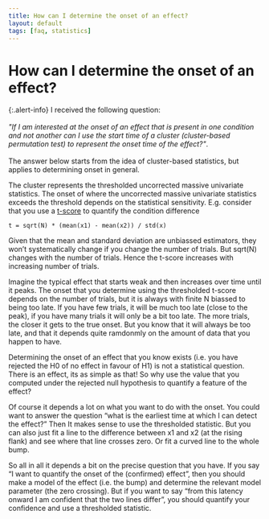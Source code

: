 ```yaml
---
title: How can I determine the onset of an effect?
layout: default
tags: [faq, statistics]
---
```


# How can I determine the onset of an effect?

{:.alert-info}
I received the following question: 
<br/>
<br/>
*"If I am interested at the onset of an effect that is present in one condition and not another can I use the start time of a cluster (cluster-based permutation test) to represent the onset time of the effect?"*. 
<br/>
<br/>
The answer below starts from the idea of cluster-based statistics, but applies to determining onset in general. 

The cluster represents the thresholded uncorrected massive univariate statistics. The onset of where the uncorrected massive univariate statistics exceeds the threshold depends on the statistical sensitivity. E.g. consider that you use a [t-score](http://en.wikipedia.org/wiki/Student%27s_t-test) to quantify the condition difference

    t = sqrt(N) * (mean(x1) - mean(x2)) / std(x)

Given that the mean and standard deviation are unbiassed estimators, they won’t systematically change if you change the number of trials. But sqrt(N) changes with the number of trials. Hence the t-score increases with increasing number of trials. 

Imagine the typical effect that starts weak and then increases over time until it peaks.  The onset that you determine using the thresholded t-score depends on the number of trials, but it is always with finite N biassed to being too late. If you have few trials, it will be much too late (close to the peak), if you have many trials it will only be a bit too late. The more trials, the closer it gets to the true onset. But you know that it will always be too late, and that it depends quite ramdonmly on the amount of data that you happen to have.

Determining the onset of an effect that you know exists (i.e. you have rejected the H0 of no effect in favour of H1) is not a statistical question. There is an effect, its as simple as that! So why use the value that you computed under the rejected null hypothesis to quantify a feature of the effect?

Of course it depends a lot on what you want to do with the onset. You could want to answer the question “what is the earliest time at which I can detect the effect?” Then It makes sense to use the thresholded statistic. But you can also just fit a line to the difference between x1 and x2 (at the rising flank) and see where that line crosses zero. Or fit a curved line to the whole bump. 

So all in all it depends a bit on the precise question that you have. If you say “I want to quantify the onset of the (confirmed) effect”, then you should make a model of the effect (i.e. the bump) and determine the relevant model parameter (the zero crossing). But if you want to say “from this latency onward I am confident that the two lines differ”, you should quantify your confidence and use a thresholded statistic.

